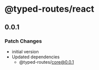 # @typed-routes/react

## 0.0.1

### Patch Changes

- initial version
- Updated dependencies
  - @typed-routes/core@0.0.1

